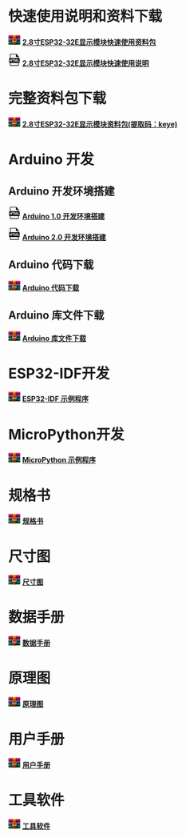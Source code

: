                                                                              
# 快速使用说明和资料下载

![IMG_261](media/67e3d89096b079957270155a1bb9f545.png) [**2.8寸ESP32-32E显示模块快速使用资料包**](快速使用_Quick_Start.zip)

![](media/46640ea9610225ac74842cbd72dcb94b.jpeg) [**2.8寸ESP32-32E显示模块快速使用说明**](2.8inch_ESP32-32E_E32R28T_E32N28T快速使用手册-new.pdf)

# 完整资料包下载

![IMG_263](media/67e3d89096b079957270155a1bb9f545.png) [**2.8寸ESP32-32E显示模块资料包(提取码：keye)**](https://pan.baidu.com/s/1rPdSHfs52-9EUDSOpJI7xg?pwd=keye)

# Arduino 开发

## Arduino 开发环境搭建

 ![](media/46640ea9610225ac74842cbd72dcb94b.jpeg) [**Arduino 1.0 开发环境搭建**](Arduino示例程序\ESP32_Arduino_IDE1开发环境搭建.pdf)

 ![](media/46640ea9610225ac74842cbd72dcb94b.jpeg) [**Arduino 2.0 开发环境搭建**](Arduino示例程序\ESP32_Arduino_IDE2开发环境搭建.pdf)

## Arduino 代码下载

![](media/67e3d89096b079957270155a1bb9f545.png) [**Arduino 代码下载**](Arduino示例程序\demos.rar)


## Arduino 库文件下载

![](media/67e3d89096b079957270155a1bb9f545.png) [**Arduino 库文件下载**](Arduino示例程序\libraries.rar)


# ESP32-IDF开发

![](media/67e3d89096b079957270155a1bb9f545.png) [**ESP32-IDF 示例程序**](ESP32-IDF示例程序.rar)

# MicroPython开发

![](media/67e3d89096b079957270155a1bb9f545.png) [**MicroPython 示例程序**](MicroPython示例程序.rar)

# 规格书

![](media/67e3d89096b079957270155a1bb9f545.png) [**规格书**](2-规格书_Specification.rar)

# 尺寸图

![](media/67e3d89096b079957270155a1bb9f545.png) [**尺寸图**](3-尺寸图_Structure_Diagram.rar)

# 数据手册

![](media/67e3d89096b079957270155a1bb9f545.png) [**数据手册**](4-数据手册_DataSheet.rar)

# 原理图

![](media/67e3d89096b079957270155a1bb9f545.png) [**原理图**](5-原理图_Schematic.rar)

# 用户手册

![](media/67e3d89096b079957270155a1bb9f545.png) [**用户手册**](6-用户手册_User_Manual.rar)

# 工具软件

![](media/67e3d89096b079957270155a1bb9f545.png) [**工具软件**](7-工具软件_Tool_software.rar)